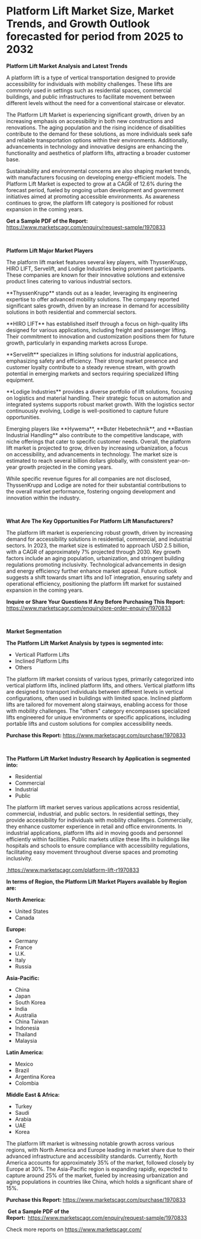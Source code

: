 <p><h1>Platform Lift Market Size, Market Trends, and Growth Outlook forecasted for period from 2025 to 2032</h1></p><p><strong>Platform Lift Market Analysis and Latest Trends</strong></p>
<p><p>A platform lift is a type of vertical transportation designed to provide accessibility for individuals with mobility challenges. These lifts are commonly used in settings such as residential spaces, commercial buildings, and public infrastructures to facilitate movement between different levels without the need for a conventional staircase or elevator. </p><p>The Platform Lift Market is experiencing significant growth, driven by an increasing emphasis on accessibility in both new constructions and renovations. The aging population and the rising incidence of disabilities contribute to the demand for these solutions, as more individuals seek safe and reliable transportation options within their environments. Additionally, advancements in technology and innovative designs are enhancing the functionality and aesthetics of platform lifts, attracting a broader customer base.</p><p>Sustainability and environmental concerns are also shaping market trends, with manufacturers focusing on developing energy-efficient models. The Platform Lift Market is expected to grow at a CAGR of 12.6% during the forecast period, fueled by ongoing urban development and government initiatives aimed at promoting accessible environments. As awareness continues to grow, the platform lift category is positioned for robust expansion in the coming years.</p></p>
<p><strong>Get a Sample PDF of the Report:&nbsp;</strong> <a href="https://www.marketscagr.com/enquiry/request-sample/1970833?utm_campaign=3552&utm_medium=2&utm_source=Github&utm_content=ia&utm_term=08042025&utm_id=platform-lift">https://www.marketscagr.com/enquiry/request-sample/1970833</a></p>
<p>&nbsp;</p>
<p><strong>Platform Lift Major Market Players</strong></p>
<p><p>The platform lift market features several key players, with ThyssenKrupp, HIRO LIFT, Servelift, and Lodige Industries being prominent participants. These companies are known for their innovative solutions and extensive product lines catering to various industrial sectors.</p><p>**ThyssenKrupp** stands out as a leader, leveraging its engineering expertise to offer advanced mobility solutions. The company reported significant sales growth, driven by an increase in demand for accessibility solutions in both residential and commercial sectors.</p><p>**HIRO LIFT** has established itself through a focus on high-quality lifts designed for various applications, including freight and passenger lifting. Their commitment to innovation and customization positions them for future growth, particularly in expanding markets across Europe.</p><p>**Servelift** specializes in lifting solutions for industrial applications, emphasizing safety and efficiency. Their strong market presence and customer loyalty contribute to a steady revenue stream, with growth potential in emerging markets and sectors requiring specialized lifting equipment.</p><p>**Lodige Industries** provides a diverse portfolio of lift solutions, focusing on logistics and material handling. Their strategic focus on automation and integrated systems supports robust market growth. With the logistics sector continuously evolving, Lodige is well-positioned to capture future opportunities.</p><p>Emerging players like **Hywema**, **Buter Hebetechnik**, and **Bastian Industrial Handling** also contribute to the competitive landscape, with niche offerings that cater to specific customer needs. Overall, the platform lift market is projected to grow, driven by increasing urbanization, a focus on accessibility, and advancements in technology. The market size is estimated to reach several billion dollars globally, with consistent year-on-year growth projected in the coming years. </p><p>While specific revenue figures for all companies are not disclosed, ThyssenKrupp and Lodige are noted for their substantial contributions to the overall market performance, fostering ongoing development and innovation within the industry.</p></p>
<p>&nbsp;</p>
<p><strong>What Are The Key Opportunities For Platform Lift Manufacturers?</strong></p>
<p><p>The platform lift market is experiencing robust growth, driven by increasing demand for accessibility solutions in residential, commercial, and industrial sectors. In 2023, the market size is estimated to approach USD 2.5 billion, with a CAGR of approximately 7% projected through 2030. Key growth factors include an aging population, urbanization, and stringent building regulations promoting inclusivity. Technological advancements in design and energy efficiency further enhance market appeal. Future outlook suggests a shift towards smart lifts and IoT integration, ensuring safety and operational efficiency, positioning the platform lift market for sustained expansion in the coming years.</p></p>
<p><strong>Inquire or Share Your Questions If Any Before Purchasing This Report:</strong> <a href="https://www.marketscagr.com/enquiry/pre-order-enquiry/1970833?utm_campaign=3552&utm_medium=2&utm_source=Github&utm_content=ia&utm_term=08042025&utm_id=platform-lift">https://www.marketscagr.com/enquiry/pre-order-enquiry/1970833</a></p>
<p>&nbsp;</p>
<p><strong>Market Segmentation</strong></p>
<p><strong>The Platform Lift Market Analysis by types is segmented into:</strong></p>
<p><ul><li>Verticall Platform Lifts</li><li>Inclined Platform Lifts</li><li>Others</li></ul></p>
<p><p>The platform lift market consists of various types, primarily categorized into vertical platform lifts, inclined platform lifts, and others. Vertical platform lifts are designed to transport individuals between different levels in vertical configurations, often used in buildings with limited space. Inclined platform lifts are tailored for movement along stairways, enabling access for those with mobility challenges. The "others" category encompasses specialized lifts engineered for unique environments or specific applications, including portable lifts and custom solutions for complex accessibility needs.</p></p>
<p><strong>Purchase this Report:&nbsp;</strong><a href="https://www.marketscagr.com/purchase/1970833?utm_campaign=3552&utm_medium=2&utm_source=Github&utm_content=ia&utm_term=08042025&utm_id=platform-lift">https://www.marketscagr.com/purchase/1970833</a></p>
<p>&nbsp;</p>
<p><strong>The Platform Lift Market Industry Research by Application is segmented into:</strong></p>
<p><ul><li>Residential</li><li>Commercial</li><li>Industrial</li><li>Public</li></ul></p>
<p><p>The platform lift market serves various applications across residential, commercial, industrial, and public sectors. In residential settings, they provide accessibility for individuals with mobility challenges. Commercially, they enhance customer experience in retail and office environments. In industrial applications, platform lifts aid in moving goods and personnel efficiently within facilities. Public markets utilize these lifts in buildings like hospitals and schools to ensure compliance with accessibility regulations, facilitating easy movement throughout diverse spaces and promoting inclusivity.</p></p>
<p><a href="https://www.marketscagr.com/platform-lift-r1970833?utm_campaign=3552&utm_medium=2&utm_source=Github&utm_content=ia&utm_term=08042025&utm_id=platform-lift">&nbsp;https://www.marketscagr.com/platform-lift-r1970833</a></p>
<p><strong>In terms of Region, the Platform Lift Market Players available by Region are:</strong></p>
<p>
    <p> <strong> North America: </strong>
        <ul>
            <li>United States</li>
            <li>Canada</li>
        </ul>
        </p> 
    <p> <strong> Europe: </strong>
        <ul>
            <li>Germany</li>
            <li>France</li>
            <li>U.K.</li>
            <li>Italy</li>
            <li>Russia</li>
        </ul>
        </p> 
    <p> <strong> Asia-Pacific: </strong>
        <ul>
            <li>China</li>
            <li>Japan</li>
            <li>South Korea</li>
            <li>India</li>
            <li>Australia</li>
            <li>China Taiwan</li>
            <li>Indonesia</li>
            <li>Thailand</li>
            <li>Malaysia</li>
        </ul>
        </p> 
    <p> <strong> Latin America: </strong>
        <ul>
            <li>Mexico</li>
            <li>Brazil</li>
            <li>Argentina Korea</li>
            <li>Colombia</li>
        </ul>
        </p> 
    <p> <strong> Middle East & Africa: </strong>
        <ul>
            <li>Turkey</li>
            <li>Saudi</li>
            <li>Arabia</li>
            <li>UAE</li>
            <li>Korea</li>
        </ul>
    </p>
    </p>
<p><p>The platform lift market is witnessing notable growth across various regions, with North America and Europe leading in market share due to their advanced infrastructure and accessibility standards. Currently, North America accounts for approximately 35% of the market, followed closely by Europe at 30%. The Asia-Pacific region is expanding rapidly, expected to capture around 25% of the market, fueled by increasing urbanization and aging populations in countries like China, which holds a significant share of 15%.</p></p>
<p><strong>Purchase this Report: </strong><a href="https://www.marketscagr.com/purchase/1970833?utm_campaign=3552&utm_medium=2&utm_source=Github&utm_content=ia&utm_term=08042025&utm_id=platform-lift">https://www.marketscagr.com/purchase/1970833</a></p>
<p>&nbsp;<strong>Get a Sample PDF of the Report:&nbsp;&nbsp;</strong><a href="https://www.marketscagr.com/enquiry/request-sample/1970833?utm_campaign=3552&utm_medium=2&utm_source=Github&utm_content=ia&utm_term=08042025&utm_id=platform-lift">https://www.marketscagr.com/enquiry/request-sample/1970833</a></p>
<p><strong></strong></p>
<p>Check more reports on <a href="https://www.marketscagr.com/?utm_campaign=3552&utm_medium=2&utm_source=Github&utm_content=ia&utm_term=08042025&utm_id=platform-lift">https://www.marketscagr.com/</a></p>